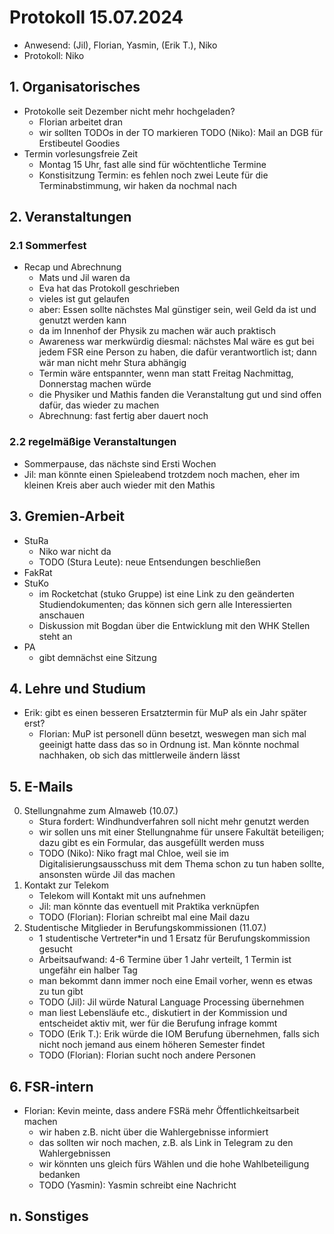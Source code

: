 ---
---

# Protokoll 15.07.2024

- Anwesend: (Jil), Florian, Yasmin, (Erik T.), Niko
- Protokoll: Niko

## 1. Organisatorisches

- Protokolle seit Dezember nicht mehr hochgeladen?
  - Florian arbeitet dran
  - wir sollten TODOs in der TO markieren
    TODO (Niko): Mail an DGB für Erstibeutel Goodies
- Termin vorlesungsfreie Zeit
  - Montag 15 Uhr, fast alle sind für wöchtentliche Termine
  - Konstisitzung Termin: es fehlen noch zwei Leute für die Terminabstimmung, wir haken da nochmal nach

## 2. Veranstaltungen

### 2.1 Sommerfest

- Recap und Abrechnung
  - Mats und Jil waren da
  - Eva hat das Protokoll geschrieben
  - vieles ist gut gelaufen
  - aber: Essen sollte nächstes Mal günstiger sein, weil Geld da ist und genutzt werden kann
  - da im Innenhof der Physik zu machen wär auch praktisch
  - Awareness war merkwürdig diesmal: nächstes Mal wäre es gut bei jedem FSR eine Person zu haben, die dafür verantwortlich ist; dann wär man nicht mehr Stura abhängig
  - Termin wäre entspannter, wenn man statt Freitag Nachmittag, Donnerstag machen würde
  - die Physiker und Mathis fanden die Veranstaltung gut und sind offen dafür, das wieder zu machen
  - Abrechnung: fast fertig aber dauert noch

### 2.2 regelmäßige Veranstaltungen

- Sommerpause, das nächste sind Ersti Wochen
- Jil: man könnte einen Spieleabend trotzdem noch machen, eher im kleinen Kreis aber auch wieder mit den Mathis

## 3. Gremien-Arbeit

- StuRa
  - Niko war nicht da
  - TODO (Stura Leute): neue Entsendungen beschließen
- FakRat
- StuKo
  - im Rocketchat (stuko Gruppe) ist eine Link zu den geänderten Studiendokumenten; das können sich gern alle Interessierten anschauen
  - Diskussion mit Bogdan über die Entwicklung mit den WHK Stellen steht an
- PA
  - gibt demnächst eine Sitzung

## 4. Lehre und Studium

- Erik: gibt es einen besseren Ersatztermin für MuP als ein Jahr später erst?
  - Florian: MuP ist personell dünn besetzt, weswegen man sich mal geeinigt hatte dass das so in Ordnung ist. Man könnte nochmal nachhaken, ob sich das mittlerweile ändern lässt

## 5. E-Mails

0. Stellungnahme zum Almaweb (10.07.)
   - Stura fordert: Windhundverfahren soll nicht mehr genutzt werden
   - wir sollen uns mit einer Stellungnahme für unsere Fakultät beteiligen; dazu gibt es ein Formular, das ausgefüllt werden muss
   - TODO (Niko): Niko fragt mal Chloe, weil sie im Digitalisierungsausschuss mit dem Thema schon zu tun haben sollte, ansonsten würde Jil das machen
1. Kontakt zur Telekom
   - Telekom will Kontakt mit uns aufnehmen
   - Jil: man könnte das eventuell mit Praktika verknüpfen
   - TODO (Florian): Florian schreibt mal eine Mail dazu
2. Studentische Mitglieder in Berufungskommissionen (11.07.)
   - 1 studentische Vertreter\*in und 1 Ersatz für Berufungskommission gesucht
   - Arbeitsaufwand: 4-6 Termine über 1 Jahr verteilt, 1 Termin ist ungefähr ein halber Tag
   - man bekommt dann immer noch eine Email vorher, wenn es etwas zu tun gibt
   - TODO (Jil): Jil würde Natural Language Processing übernehmen
   - man liest Lebensläufe etc., diskutiert in der Kommission und entscheidet aktiv mit, wer für die Berufung infrage kommt
   - TODO (Erik T.): Erik würde die IOM Berufung übernehmen, falls sich nicht noch jemand aus einem höheren Semester findet
   - TODO (Florian): Florian sucht noch andere Personen

## 6. FSR-intern

- Florian: Kevin meinte, dass andere FSRä mehr Öffentlichkeitsarbeit machen
  - wir haben z.B. nicht über die Wahlergebnisse informiert
  - das sollten wir noch machen, z.B. als Link in Telegram zu den Wahlergebnissen
  - wir könnten uns gleich fürs Wählen und die hohe Wahlbeteiligung bedanken
  - TODO (Yasmin): Yasmin schreibt eine Nachricht

## n. Sonstiges
